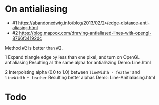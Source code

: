 # On antialiasing
  - #1 https://abandonedwig.info/blog/2013/02/24/edge-distance-anti-aliasing.html
  - #2 https://blog.mapbox.com/drawing-antialiased-lines-with-opengl-8766f34192dc

Method #2 is better than #2.

1 Expand triangle edge by less than one pixel, and turn on OpenGL antialiasing
  Resulting all the same alpha for antialiazing
  Demo: Line.html

2 Interpolating alpha (0.0 to 1.0) between `lineWidth - feather` and `lineWidth + feather`
  Resulting better alphas
  Demo: Line-Anitialiasing.html

# Todo

